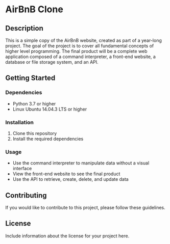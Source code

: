 # AirBnB Clone

## Description

This is a simple copy of the AirBnB website, created as part of a year-long project. The goal of the project is to cover all fundamental concepts of higher level programming. The final product will be a complete web application composed of a command interpreter, a front-end website, a database or file storage system, and an API.

## Getting Started

### Dependencies

- Python 3.7 or higher
- Linux Ubuntu 14.04.3 LTS or higher

### Installation

1. Clone this repository
2. Install the required dependencies

### Usage

- Use the command interpreter to manipulate data without a visual interface
- View the front-end website to see the final product
- Use the API to retrieve, create, delete, and update data

## Contributing

If you would like to contribute to this project, please follow these guidelines.

## License

Include information about the license for your project here.
